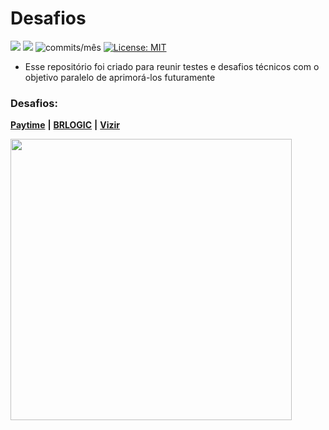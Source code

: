 # Desafios

<img src="https://img.shields.io/github/languages/count/Pereira-Araujo/desafios?style=flat-square"/> <img src="https://img.shields.io/github/last-commit/Pereira-Araujo/desafios?style=flat-square"/> <img alt="commits/mês" src="https://img.shields.io/github/commit-activity/m/Pereira-Araujo/desafios?style=flat-square"/> [![License: MIT](https://img.shields.io/badge/License-MIT-yellow.svg)](https://opensource.org/licenses/MIT)

- Esse repositório foi criado para reunir testes e desafios técnicos com o objetivo paralelo de aprimorá-los futuramente

### Desafios:

 [**Paytime**](https://github.com/Pereira-Araujo/desafios/tree/main/desafio_paytime) **|** [**BRLOGIC**](https://github.com/Pereira-Araujo/desafios/tree/main/desafio_brlogic) **|** [**Vizir**](https://github.com/Pereira-Araujo/desafios/tree/main/desafio_vizir)

<img src="https://codinginfinite.com/wp-content/uploads/2019/05/maxresdefault-1.jpg" width="450" />
